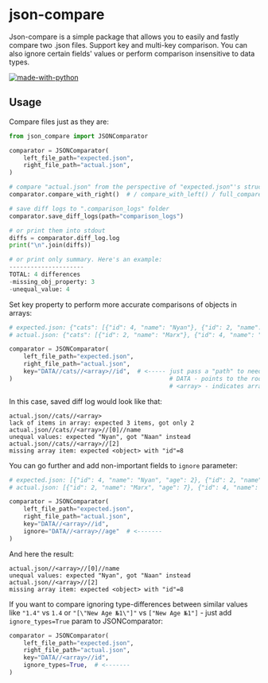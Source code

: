 # json-compare
Json-compare is a simple package that allows you to easily and fastly compare two .json files. Support key and multi-key comparison.
You can also ignore certain fields' values or perform comparison insensitive to data types.

[![made-with-python](https://img.shields.io/badge/python-3.10%2B-brightgreen)](https://www.python.org/)

Usage
---
Compare files just as they are:

```python
from json_compare import JSONComparator

comparator = JSONComparator(
    left_file_path="expected.json",
    right_file_path="actual.json",
)

# compare "actual.json" from the perspective of "expected.json"'s structure
comparator.compare_with_right()  # / compare_with_left() / full_compare()

# save diff logs to ".comparison_logs" folder
comparator.save_diff_logs(path="comparison_logs")

# or print them into stdout
diffs = comparator.diff_log.log
print("\n".join(diffs))

# or print only summary. Here's an example:
---------------------
TOTAL: 4 differences
-missing_obj_property: 3
-unequal_value: 4
```
Set key property to perform more accurate comparisons of objects in arrays:

```python
# expected.json: {"cats": [{"id": 4, "name": "Nyan"}, {"id": 2, "name": "Marx"}, {"id": 8, "name": "Flake"}]}
# actual.json: {"cats": [{"id": 2, "name": "Marx"}, {"id": 4, "name": "Naan"}]}

comparator = JSONComparator(
    left_file_path="expected.json",
    right_file_path="actual.json",
    key="DATA//cats//<array>//id",  # <----- just pass a "path" to needed property with following keywords: 
)                                            # DATA - points to the root of file 
                                             # <array> - indicates array with key property's object
```
In this case, saved diff log would look like that:
```text
actual.json//cats//<array>
lack of items in array: expected 3 items, got only 2
actual.json//cats//<array>//[0]//name
unequal values: expected "Nyan", got "Naan" instead
actual.json//cats//<array>//[2]
missing array item: expected <object> with "id"=8
```
You can go further and add non-important fields to `ignore` parameter:
```python
# expected.json: [{"id": 4, "name": "Nyan", "age": 2}, {"id": 2, "name": "Marx", "age": 7}, {"id": 8, "name": "Flake", "age": 4}]
# actual.json: [{"id": 2, "name": "Marx", "age": 7}, {"id": 4, "name": "Naan", "age": "two"}, {"id": 9, "name": "Lol", "age": 1}]

comparator = JSONComparator(
    left_file_path="expected.json",
    right_file_path="actual.json",
    key="DATA//<array>//id",
    ignore="DATA//<array>//age"  # <-------
)  
```
And here the result:
```text
actual.json//<array>//[0]//name
unequal values: expected "Nyan", got "Naan" instead
actual.json//<array>//[2]
missing array item: expected <object> with "id"=8
```
If you want to compare ignoring type-differences between similar values
 like `"1.4"` vs `1.4` or `"[\"New Age №1\"]"` vs `["New Age №1"]` - just add `ignore_types=True` 
 param to JSONComparator:
```python
comparator = JSONComparator(
    left_file_path="expected.json",
    right_file_path="actual.json",
    key="DATA//<array>//id",
    ignore_types=True,  # <-------
)  
```
